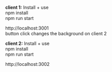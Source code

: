 <b>client 1:</b> Install + use<br>
npm install<br>
npm run start<br>

http://localhost:3001<br>
button click changes the background on client 2


<b>client 2:</b> Install + use<br>
npm install<br>
npm run start<br>

http://localhost:3002
